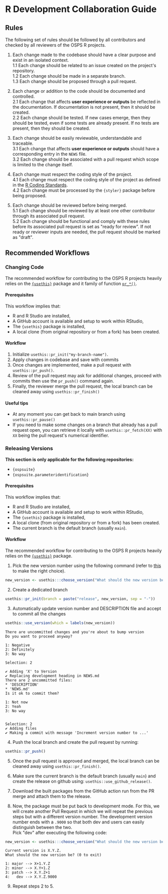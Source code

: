 # R Development Collaboration Guide

## Rules

The following set of rules should be followed by all contributors and checked by
all reviewers of the OSPS R projects.

1. Each change made to the codebase should have a clear purpose and exist in an
isolated context.  
  1.1 Each change should be related to an issue created on the project's repository.  
  1.2 Each change should be made in a separate branch.  
  1.3 Each change should be proposed through a pull request.  
  
2. Each change or addition to the code should be documented and controlled.  
  2.1 Each change that affects **user experience or outputs** be reflected in the documentation. If 
  documentation is not present, then it should be created.  
  2.2 Each change should be tested. If new cases emerge, then they should be 
  tested, even if some tests are already present. If no tests are present, then
  they should be created.  
  
3. Each change should be easily reviewable, understandable and traceable.   
  3.1 Each change that affects **user experience or outputs** should have a corresponding entry in the `NEWS` file.  
  3.2 Each change should be associated with a pull request which scope is limited to the change itself.  

  
4. Each change must respect the coding style of the project.    
  4.1 Each change must respect the coding style of the project as defined in the [R Coding Standards](CODING_STANDARDS_R.md).  
  4.2 Each change must be processed by the `{styler}` package before being proposed.  
  
  
5. Each change should be reviewed before being merged.  
  5.1 Each change should be reviewed by at least one other contributor through its associated pull request.  
  5.2 Each change should be functional and comply with these rules before its associated pull request is set as "ready for review". If not ready or reviewer inputs are needed, the pull request should be marked as "draft".  
  
  


## Recommended Workflows

### Changing Code

The recommended workflow for contributing to the OSPS R projects heavily relies on the [`{usethis}`](https://usethis.r-lib.org) package and it family of function [`pr_*()`](https://usethis.r-lib.org/articles/pr-functions.html).

#### Prerequisites

This workflow implies that:

-   R and R Studio are installed,
-   A GitHub account is available and setup to work within RStudio,
-   The `{usethis}` package is installed,
-   A local clone (from original repository or from a fork) has been created.

#### Workflow

1.  Initialize `usethis::pr_init("my-branch-name")`.
2.  Apply changes in codebase and save with commits
3.  Once changes are implemented, make a pull request with `usethis::pr_push()`.
4.  Review of the pull request may ask for additional changes, proceed with commits then use the `pr_push()` command again.
5.  Finally, the reviewer merge the pull request, the local branch can be cleaned away using `usethis::pr_finish()`

#### Useful tips

-   At any moment you can get back to main branch using `usethis::pr_pause()`
-   If you need to make some changes on a branch that already has a pull request open, you can retrieve it locally with `usethis::pr_fetch(XX)` with `XX` being the pull request's numerical identifier.

<!--- ### Reviewing Code  --->


### Releasing Versions

**This section is only applicable for the following repositories:**

  - `{ospsuite}`
  - `{ospsuite.parameteridentification}`
  
#### Prerequisites

This workflow implies that:

- R and R Studio are installed,
- A GitHub account is available and setup to work within RStudio,
- The `{usethis}` package is installed,
- A local clone (from original repository or from a fork) has been created.
- The current branch is the default branch (usually `main`).

#### Workflow

The recommended workflow for contributing to the OSPS R projects heavily relies on the [`{usethis}`](https://usethis.r-lib.org) package.

1. Pick the new version number using the following command (refer to [this](https://r-pkgs.org/lifecycle.html#sec-lifecycle-version-number) to make the right choice).
  ```r
  new_version <- usethis:::choose_version("What should the new version be?")
  ```
2. Create a dedicated branch

  ```r
  usethis::pr_init(branch = paste("release", new_version, sep = "-"))
  ```
    
3. Automatically update version number and DESCRIPTION file and accept to commit all the changes

  ```r
  usethis::use_version(which = labels(new_version))
  ```
  ```
  There are uncommitted changes and you're about to bump version
  Do you want to proceed anyway?
  
  1: Negative
  2: Definitely
  3: No way
  
  Selection: 2
  
  ✔ Adding 'X' to Version
  ✔ Replacing development heading in NEWS.md
  There are 2 uncommitted files:
  * 'DESCRIPTION'
  * 'NEWS.md'
  Is it ok to commit them?
  
  1: Not now
  2: Yeah
  3: No way
  
  
  Selection: 2
  ✔ Adding files
  ✔ Making a commit with message 'Increment version number to ...'
  ```

4. Push the local branch and create the pull request by running:
  
  ```r
  usethis::pr_push()
  ```

5. Once the pull request is approved and merged, the local branch can be cleaned away using `usethis::pr_finish()`.

6. Make sure the current branch is the default branch (usually `main`) and create the release on github using: `usethis::use_github_release()`.

7. Download the built packages from the GitHub action run from the PR merge and attach them to the release.

8. Now, the package must be put back to development mode. For this, we will create another Pull Request in which we will repeat the previous steps but with a different version number. The development version number ends with a `.9000` so that both dev and users can easily distinguish between the two.  
  Pick "dev" after executing the following code:
  
  ```r
  new_version <- usethis:::choose_version("What should the new version be?")
  ```
  ```
  Current version is X.Y.Z.
  What should the new version be? (0 to exit) 
  
  1: major --> X+1.Y.Z
  2: minor --> X.Y+1.Z
  3: patch --> X.Y.Z+1
  4:   dev --> X.Y.Z.9000
  ```

9. Repeat steps 2 to 5.


